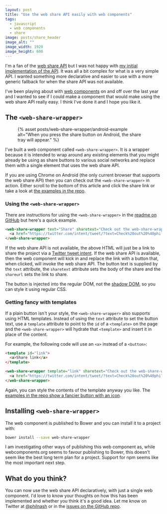 ```yaml
---
layout: post
title: "Use the web share API easily with web components"
tags:
  - javascript
  - web components
  - share
image: posts/share_header
image_alt: ""
image_width: 1920
image_height: 600
---
```


I'm a fan of the [web share API](https://developer.mozilla.org/en-US/docs/Web/API/Navigator/share) but I was not happy with [my initial implementation of the API](/blog/2017/03/14/the-web-share-api/). It was all a bit complex for what is a very simple API. I wanted something more declarative and easier to use with a more generic fallback for when the share API was not available.

I've been playing about with [web components](https://www.webcomponents.org/) on and off over the last year and I wanted to see if I could make a component that would make using the web share API really easy. I think I've done it and I hope you like it.

## The `<web-share-wrapper>`

<figure class="post-image-left">
  <picture>
    <source type="image/webp" srcset="{% asset posts/web-share-wrapper/android-example @path %}.webp">
    {% asset posts/web-share-wrapper/android-example alt="When you press the share button on Android, the share tray will appear." %}
  </picture>
</figure>

I've built a web component called `<web-share-wrapper>`. It is a wrapper because it is intended to wrap around any existing elements that you might already be using as share buttons to various social networks and replace them with a single element that uses the web share API.

If you are using Chrome on Android (the only current browser that supports the web share API) then you can check out the `<web-share-wrapper>` in action. Either scroll to the bottom of this article and click the share link or take a look at [the examples in the repo](https://philnash.github.io/web-share-wrapper/).

### Using the `<web-share-wrapper>`

There are instructions for using the `<web-share-wrapper>` in the [readme on GitHub](https://github.com/philnash/web-share-wrapper/blob/master/README.md) but here's a quick example.

```html
<web-share-wrapper text="Share" sharetext="Check out the web-share-wrapper web component" shareurl="https://github.com/philnash/web-share-wrapper">
  <a href="https://twitter.com/intent/tweet/?text=Check%20out%20%40philnash's%20web-share-wrapper%20web%20component&amp;url=https%3A%2F%2Fgithub.com%2Fphilnash%2Fweb-share-wrapper">Share on Twitter</a>
</web-share-wrapper>
```

If the web share API is not available, the above HTML will just be a link to share the project via a [Twitter tweet intent](https://dev.twitter.com/web/tweet-button/web-intent). If the web share API is available, then the web component will kick in and replace the link with a button that, when clicked, will invoke the web share API. The button text is supplied by the `text` attribute, the `sharetext` attribute sets the body of the share and the `shareurl` sets the link to share.

The button is injected into the regular DOM, not the [shadow DOM](https://developer.mozilla.org/en-US/docs/Web/Web_Components/Using_shadow_DOM), so you can style it using regular CSS.

### Getting fancy with templates

If a plain button isn't your style, the `<web-share-wrapper>` also supports using HTML templates. Instead of using the `text` attribute to set the button text, use a `template` attribute to point to the `id` of a `<template>` on the page and the `<web-share-wrapper>` will hydrate that `<template>` and insert it in place of the content.

For example, the following code will use an `<a>` instead of a `<button>`:

```html
<template id="link">
  <a>Share link</a>
</template>

<web-share-wrapper template="link" sharetext="Check out the web-share-wrapper web component" shareurl="https://github.com/philnash/web-share-wrapper">
  <a href="https://twitter.com/intent/tweet/?text=Check%20out%20%40philnash's%20web-share-wrapper%20web%20component&amp;url=https%3A%2F%2Fgithub.com%2Fphilnash%2Fweb-share-wrapper">Share on Twitter</a>
</web-share-wrapper>
```

Again, you can style the contents of the template anyway you like. The [examples in the repo show a fancier button with an icon](https://philnash.github.io/web-share-wrapper/).

## Installing  `<web-share-wrapper>`

The web component is published to Bower and you can install it to a project with:

```bash
bower install --save web-share-wrapper
```

I am investigating other ways of publishing this web component as, while webcomponents.org seems to favour publishing to Bower, this doesn't seem like the best long term plan for a project. Support for npm seems like the most important next step.

## What do you think?

You can now use the web share API declaratively, with just a single web component. I'd love to know your thoughts on how this has been implemented and whether you think it's a good idea. Let me know on Twitter at [@philnash](https://twitter.com/philnash) or in the [issues on the GitHub repo](https://github.com/philnash/web-share-wrapper/issues).